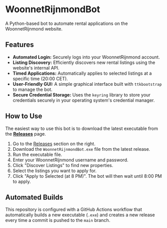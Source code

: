 # WoonnetRijnmondBot

A Python-based bot to automate rental applications on the WoonnetRijnmond website.

## Features

- **Automated Login:** Securely logs into your WoonnetRijnmond account.
- **Listing Discovery:** Efficiently discovers new rental listings using the website's internal API.
- **Timed Applications:** Automatically applies to selected listings at a specific time (20:00 CET).
- **User-Friendly GUI:** A simple graphical interface built with `ttkbootstrap` to manage the bot.
- **Secure Credential Storage:** Uses the `keyring` library to store your credentials securely in your operating system's credential manager.

## How to Use

The easiest way to use this bot is to download the latest executable from the **[Releases](https://github.com/SBalcioglu/WoonnetRijnmondBot/releases)** page.

1.  Go to the [Releases](https://github.com/SBalcioglu/WoonnetRijnmondBot/releases) section on the right.
2.  Download the `WoonnetRijnmondBot.exe` file from the latest release.
3.  Run the executable file.
4.  Enter your WoonnetRijnmond username and password.
5.  Click "Discover Listings" to find new properties.
6.  Select the listings you want to apply for.
7.  Click "Apply to Selected (at 8 PM)". The bot will then wait until 8:00 PM to apply.

## Automated Builds

This repository is configured with a GitHub Actions workflow that automatically builds a new executable (`.exe`) and creates a new release every time a commit is pushed to the `main` branch.

